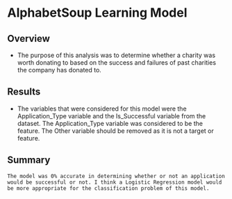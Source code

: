 # AlphabetSoup Learning Model
## Overview
- The purpose of this analysis was to determine whether a charity was worth donating to based on the success and failures of past charities the company has donated to.
## Results
- The variables that were considered for this model were the Application_Type variable and the Is_Successful variable from the dataset. The Application_Type variable was considered to be the feature. The Other variable should be removed as it is not a target or feature. 
## Summary 
    The model was 0% accurate in determining whether or not an application would be successful or not. I think a Logistic Regression model would be more appropriate for the classification problem of this model. 

